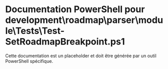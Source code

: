 # Documentation PowerShell pour development\roadmap\parser\module\Tests\Test-SetRoadmapBreakpoint.ps1

Cette documentation est un placeholder et doit être générée par un outil PowerShell spécifique.
